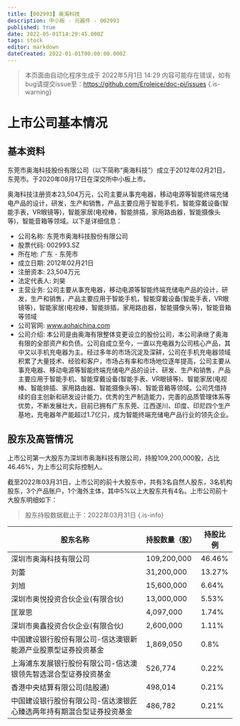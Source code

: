 ```yaml
---
title: [002993] 奥海科技
description: 中小板 - 元器件 - 002993
published: true
date: 2022-05-01T14:29:45.000Z
tags: stock
editor: markdown
dateCreated: 2022-01-01T00:00:00.000Z
---
```


> 本页面由自动化程序生成于 2022年5月1日 14:29
> 内容可能存在错误，如有bug请提交issue至：https://github.com/Eroleice/doc-pi/issues
{.is-warning}

# 上市公司基本情况

## 基本资料

东莞市奥海科技股份有限公司（以下简称“奥海科技”）成立于2012年02月21日，东莞市。于2020年08月17日在深交所中小板上市。

奥海科技注册资本23,504万元，公司主要从事充电器，移动电源等智能终端充储电产品的设计，研发，生产和销售，产品主要应用于智能手机，智能穿戴设备(智能手表，VR眼镜等)，智能家居(电视棒，智能排插，家用路由器，智能摄像头等)，智能音箱等领域。以下是详细信息：

- 公司名称: 东莞市奥海科技股份有限公司
- 股票代码: 002993.SZ
- 所在地: 广东 - 东莞市
- 成立日期: 2012年02月21日
- 注册资本: 23,504万元
- 法定代表人: 刘昊
- 主营业务: 公司主要从事充电器，移动电源等智能终端充储电产品的设计，研发，生产和销售，产品主要应用于智能手机，智能穿戴设备(智能手表，VR眼镜等)，智能家居(电视棒，智能排插，家用路由器，智能摄像头等)，智能音箱等领域
- 公司官网: www.aohaichina.com
- 公司介绍: 本公司是由奥海有限整体变更设立的股份公司，本公司承继了奥海有限的全部资产和负债。公司自成立至今，一直以充电器为公司核心产品，其中又以手机充电器为主。经过多年的市场沉淀及深耕，公司在手机充电器领域积累了大量技术、经验和客户，市场占有率和市场地位逐年提高，公司主要从事充电器、移动电源等智能终端充储电产品的设计、研发、生产和销售，产品主要应用于智能手机、智能穿戴设备(智能手表、VR眼镜等)、智能家居(电视棒、智能排插、家用路由器、智能摄像头等)、智能音箱等领域。公司凭借持续的自主创新和研发设计能力，优秀的生产制造能力，完善的品质管理体系等优势，不断发展壮大，目前已拥有广东东莞、江西遂川、印度、印尼四个生产基地，充电器年产能超过1.7亿只，成为智能终端充储电产品行业的领先企业。


## 股东及高管情况

上市公司第一大股东为深圳市奥海科技有限公司，持股109,200,000股，占比46.46%，为上市公司实际控制人。

截至2022年03月31日，上市公司的前十大股东中，共有3名自然人股东，3名机构股东，3个产品账户，1个海外主体，其中5%以上大股东共有4名。上市公司前十大股东明细如下：

> 股东持股数据截止于：2022年03月31日
{.is-info}

| 股东名称 | 持股数量（股） | 持股比例 |
| --- | --- | --- |
| 深圳市奥海科技有限公司 | 109,200,000 | 46.46% |
| 刘蕾 | 31,200,000 | 13.27% |
| 刘旭 | 15,600,000 | 6.64% |
| 深圳市奥悦投资合伙企业(有限合伙) | 13,000,000 | 5.53% |
| 匡翠思 | 4,097,000 | 1.74% |
| 深圳市奥鑫投资合伙企业(有限合伙) | 2,600,000 | 1.11% |
| 中国建设银行股份有限公司-信达澳银新能源产业股票型证券投资基金 | 1,869,050 | 0.8% |
| 上海浦东发展银行股份有限公司-信达澳银领先智选混合型证券投资基金 | 526,774 | 0.22% |
| 香港中央结算有限公司(陆股通) | 498,014 | 0.21% |
| 中国建设银行股份有限公司-信达澳银匠心臻选两年持有期混合型证券投资基金 | 486,782 | 0.21% |




